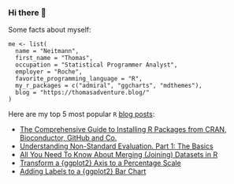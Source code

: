 ### Hi there 👋

Some facts about myself:

```
me <- list(
  name = "Neitmann",
  first_name = "Thomas",
  occupation = "Statistical Programmer Analyst",
  employer = "Roche",
  favorite_programming_language = "R",
  my_r_packages = c("admiral", "ggcharts", "mdthemes"),
  blog = "https://thomasadventure.blog/"
)
```

Here are my top 5 most popular `R` [blog posts](https://thomasadventure.blog/posts/):

- [The Comprehensive Guide to Installing R Packages from CRAN, Bioconductor, GitHub and Co.
](https://thomasadventure.blog/posts/install-r-packages/)
- [Understanding Non-Standard Evaluation. Part 1: The Basics
](https://thomasadventure.blog/posts/understanding-nse-part1/)
- [All You Need To Know About Merging (Joining) Datasets in R
](https://thomasadventure.blog/posts/r-merging-datasets/)
- [Transform a {ggplot2} Axis to a Percentage Scale
](https://thomasadventure.blog/posts/ggplot2-percentage-scale/)
- [Adding Labels to a {ggplot2} Bar Chart
](https://thomasadventure.blog/posts/labels-ggplot2-bar-chart/)
